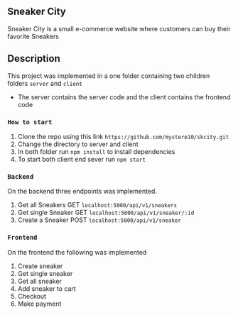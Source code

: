 ## Sneaker City

Sneaker City is a small e-commerce website where customers can buy their favorite Sneakers
## Description

This project was implemented in a one folder containing two children folders `server` and  `client`

- The server contains the server code and the client contains the frontend code

### `How to start`

1. Clone the repo using this link `https://github.com/mystere10/skcity.git`
2. Change the directory to server and client
3. In both folder run `npm install` to install dependencies
4. To start both client end sever run `npm start`

### `Backend`

On the backend three endpoints was implemented.
1. Get all Sneakers GET `localhost:5000/api/v1/sneakers`
2. Get single Sneaker GET `localhost:5000/api/v1/sneaker/:id`
3. Create a Sneaker POST `localhost:5000/api/v1/sneaker`

### `Frontend`

On the frontend the following was implemented
1. Create sneaker
2. Get single sneaker
3. Get all sneaker
4. Add sneaker to cart
5. Checkout
6. Make payment




